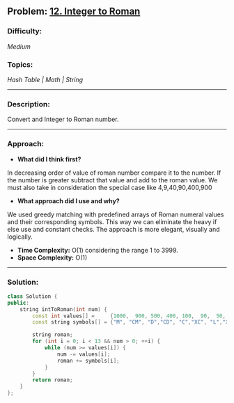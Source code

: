 ## Problem: [12. Integer to Roman](https://leetcode.com/problems/integer-to-roman/)

### Difficulty:
*Medium*

### Topics:
*Hash Table | Math | String*

---

### Description:
Convert and Integer to Roman number.

---

### Approach:
- **What did I think first?**

In decreasing order of value of roman number compare it to the number. If the number is greater subtract that value and add to the roman value. We must also take in consideration the special case like 4,9,40,90,400,900 

- **What approach did I use and why?**

We used greedy matching with predefined arrays of Roman numeral values and their corresponding symbols. This way we can eliminate the heavy if else use and constant checks. The approach is more elegant, visually and logically.

- **Time Complexity:** O(1) considering the range 1 to 3999. 
- **Space Complexity:** O(1)

---

### Solution:
```cpp
class Solution {
public:
    string intToRoman(int num) {
        const int values[] =     {1000,  900, 500, 400, 100,  90,  50,  40,  10,   9,   5,   4,   1};
        const string symbols[] = {"M", "CM", "D","CD", "C","XC", "L","XL", "X","IX", "V","IV", "I"};

        string roman;
        for (int i = 0; i < 13 && num > 0; ++i) {
            while (num >= values[i]) {
                num -= values[i];
                roman += symbols[i];
            }
        }
        return roman;
    }
};
```
